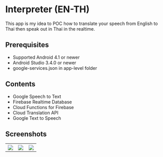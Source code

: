 # Interpreter (EN-TH)
This app is my idea to POC how to translate your speech from English to Thai then speak out in Thai in the realtime.

## Prerequisites
* Supported Android 4.1 or newer
* Android Studio 3.4.0 or newer
* google-services.json in app-level folder

## Contents
* Google Speech to Text
* Firebase Realtime Database
* Cloud Functions for Firebase
* Cloud Translation API
* Google Text to Speech

## Screenshots
<table width="100%">
	<tr>
	  <th width="33%" align="center">
      <img src="https://user-images.githubusercontent.com/1763410/56652485-af705880-66b5-11e9-98e0-622801777575.png">
    </th>
    <th width="33%" align="center">
      <img src="https://user-images.githubusercontent.com/1763410/56652487-b008ef00-66b5-11e9-89ae-7f59ad324b39.png">
    </th>
    <th width="33%" align="center">
      <img src="https://user-images.githubusercontent.com/1763410/56652486-b008ef00-66b5-11e9-8cae-53a6fb91ae26.png">
    </th>
	</tr>
</table>
